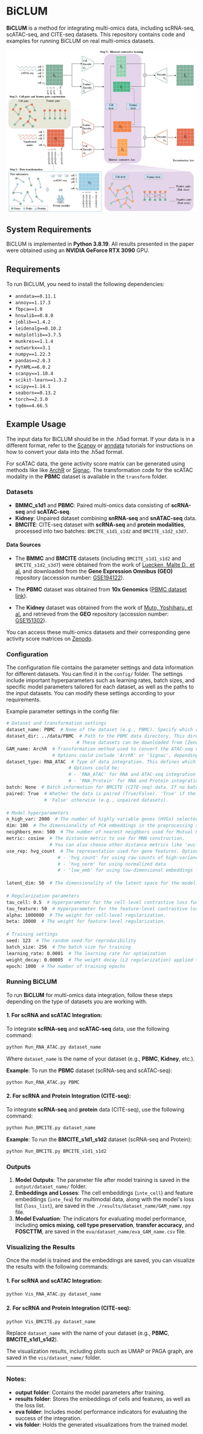 # BiCLUM

**BiCLUM** is a method for integrating multi-omics data, including scRNA-seq, scATAC-seq, and CITE-seq datasets. This repository contains code and examples for running BiCLUM on real multi-omics datasets.

![image](https://github.com/LiminLi-xjtu/BiCLUM/blob/master/img/BiCLUM_arch.jpg)

## System Requirements

BiCLUM is implemented in **Python 3.8.19**. All results presented in the paper were obtained using an **NVIDIA GeForce RTX 3090** GPU.


## Requirements

To run BiCLUM, you need to install the following dependencies:

- `anndata==0.11.1`
- `annoy==1.17.3`
- `fbpca==1.0`
- `hnswlib==0.8.0`
- `joblib==1.4.2`
- `leidenalg==0.10.2`
- `matplotlib==3.7.5`
- `munkres==1.1.4`
- `networkx==3.1`
- `numpy==1.22.3`
- `pandas==2.0.3`
- `PyYAML==6.0.2`
- `scanpy==1.10.4`
- `scikit-learn==1.3.2`
- `scipy==1.14.1`
- `seaborn==0.13.2`
- `torch==2.3.0`
- `tqdm==4.66.5`


## Example Usage

The input data for BiCLUM should be in the .h5ad format. If your data is in a different format, refer to the [Scanpy](https://scanpy.readthedocs.io/en/stable/) or [anndata](https://anndata.readthedocs.io/en/stable/) tutorials for instructions on how to convert your data into the .h5ad format.

For scATAC data, the gene activity score matrix can be generated using methods like like [ArchR](https://www.archrproject.com/) or [Signac](https://stuartlab.org/signac/). The transformation code for the scATAC modality in the **PBMC** dataset is available in the `transform` folder.


### Datasets

- **BMMC_s1d1** and **PBMC**: Paired multi-omics data consisting of **scRNA-seq** and **scATAC-seq**.
- **Kidney**: Unpaired dataset combining **snRNA-seq** and **snATAC-seq** data.
- **BMCITE**: CITE-seq dataset with **scRNA-seq** and **protein modalities**, processed into two batches: `BMCITE_s1d1_s1d2` and `BMCITE_s1d2_s3d7`.

#### Data Sources

- The **BMMC** and **BMCITE** datasets (including `BMCITE_s1d1_s1d2` and `BMCITE_s1d2_s3d7`) were obtained from the work of [Luecken, Malte D., et al.](https://datasets-benchmarks-proceedings.neurips.cc/paper/2021/hash/158f3069a435b314a80bdcb024f8e422-Abstract-round2.html) and downloaded from the **Gene Expression Omnibus (GEO)** repository (accession number: [GSE194122](https://www.ncbi.nlm.nih.gov/geo/query/acc.cgi?acc=GSE194122)).

- The **PBMC** dataset was obtained from **10x Genomics** ([PBMC dataset link](https://www.10xgenomics.com/resources/datasets/pbmc-from-a-healthy-donor-granulocytes-removed-through-cell-sorting-3-k-1-standard-2-0-0)).

- The **Kidney** dataset was obtained from the work of [Muto, Yoshiharu, et al.](https://www.nature.com/articles/s41467-021-22368-w) and retrieved from the **GEO** repository (accession number: [GSE151302](https://www.ncbi.nlm.nih.gov/geo/query/acc.cgi?acc=GSE151302)).

You can access these multi-omics datasets and their corresponding gene activity score matrices on [Zenodo](https://zenodo.org/uploads/14506611).

### Configuration

The configuration file contains the parameter settings and data information for different datasets. You can find it in the `config/` folder. The settings include important hyperparameters such as learning rates, batch sizes, and specific model parameters tailored for each dataset, as well as the paths to the input datasets. You can modify these settings according to your requirements.

Example parameter settings in the config file:

```bash
# Dataset and transformation settings
dataset_name: PBMC  # Name of the dataset (e.g., PBMC). Specify which dataset you are working with.
dataset_dir: ../data/PBMC  # Path to the PBMC data directory. This directory should include files like rna.h5ad, atac.h5ad, and scGAM_ArchR.h5ad.
                          # These datasets can be downloaded from [Zenodo](https://zenodo.org/uploads/14506611).
GAM_name: ArchR  # Transformation method used to convert the ATAC-seq data (atac.h5ad) into a gene activity score matrix.
                 # Options could include 'ArchR' or 'Signac', depending on your preprocessing method.
dataset_type: RNA_ATAC  # Type of data integration. This defines which modalities you are integrating. 
                       # Options could be:
                       # - 'RNA_ATAC' for RNA and ATAC-seq integration
                       # - 'RNA_Protein' for RNA and Protein integration
batch: None  # Batch information for BMCITE (CITE-seq) data. If no batch information is available, set this parameter to None.
paired: True  # Whether the data is paired (True/False). 'True' if the data are from paired modalities (e.g., scRNA-seq and scATAC-seq), 
              # 'False' otherwise (e.g., unpaired datasets).

# Model hyperparameters
n_high_var: 2000  # The number of highly variable genes (HVGs) selected for preprocessing. 
dim: 100  # The dimensionality of PCA embeddings in the preprocessing step. It reduces the number of features while retaining variance.
neighbors_mnn: 500  # The number of nearest neighbors used for Mutual Nearest Neighbor (MNN) construction. 
metric: cosine  # The distance metric to use for MNN construction. 
                # You can also choose other distance metrics like 'euclidean' depending on the nature of your data.
use_rep: hvg_count  # The representation used for gene features. Options include:
                   # - 'hvg_count' for using raw counts of high-variance genes
                   # - 'hvg_norm' for using normalized data
                   # - 'low_emb' for using low-dimensional embeddings from previous steps as feature representations.

latent_dim: 50  # The dimensionality of the latent space for the model. 

# Regularization parameters
tau_cell: 0.5  # Hyperparameter for the cell-level contrastive loss function. 
tau_feature: 50  # Hyperparameter for the feature-level contrastive loss function.
alpha: 1000000  # The weight for cell-level regularization. 
beta: 10000  # The weight for feature-level regularization. 

# Training settings
seed: 123  # The random seed for reproducibility
batch_size: 256  # The batch size for training
learning_rate: 0.0001  # The learning rate for optimization
weight_decay: 0.00005  # The weight decay (L2 regularization) applied to model parameters to prevent overfitting and encourage simpler models.
epoch: 1000  # The number of training epochs

```

### Running BiCLUM

To run **BiCLUM** for multi-omics data integration, follow these steps depending on the type of datasets you are working with.

#### 1. **For scRNA and scATAC Integration:**

To integrate **scRNA-seq** and **scATAC-seq** data, use the following command:

```bash
python Run_RNA_ATAC.py dataset_name
```

Where `dataset_name` is the name of your dataset (e.g., **PBMC**, **Kidney**, etc.).

**Example**: To run the **PBMC** dataset (scRNA-seq and scATAC-seq):

```bash
python Run_RNA_ATAC.py PBMC
```

#### 2. **For scRNA and Protein Integration (CITE-seq):**

To integrate **scRNA-seq** and **protein** data (CITE-seq), use the following command:

```bash
python Run_BMCITE.py dataset_name
```

**Example**: To run the **BMCITE_s1d1_s1d2** dataset (scRNA-seq and Protein):

```bash
python Run_BMCITE.py BMCITE_s1d1_s1d2
```

### Outputs

1. **Model Outputs**: The parameter file after model training is saved in the `output/dataset_name/` folder.
2. **Embeddings and Losses**: The cell embeddings (`inte_cell`) and feature embeddings (`inte_fea`) for multimodal data, along with the model's loss list (`loss_list`), are saved in the `./results/dataset_name/GAM_name.npy` file.
3. **Model Evaluation**: The indicators for evaluating model performance, including **omics mixing**, **cell type preservation**, **transfer accuracy**, and **FOSCTTM**, are saved in the `eva/dataset_name/eva_GAM_name.csv` file. 

### Visualizing the Results

Once the model is trained and the embeddings are saved, you can visualize the results with the following commands:

#### 1. **For scRNA and scATAC Integration:**

```bash
python Vis_RNA_ATAC.py dataset_name
```

#### 2. **For scRNA and Protein Integration (CITE-seq):**

```bash
python Vis_BMCITE.py dataset_name
```

Replace `dataset_name` with the name of your dataset (e.g., **PBMC**, **BMCITE_s1d1_s1d2**).

The visualization results, including plots such as UMAP or PAGA graph, are saved in the `vis/dataset_name/` folder.

---

### Notes:
- **output folder**: Contains the model parameters after training.
- **results folder**: Stores the embeddings of cells and features, as well as the loss list.
- **eva folder**: Includes model performance indicators for evaluating the success of the integration.
- **vis folder**: Holds the generated visualizations from the trained model.
